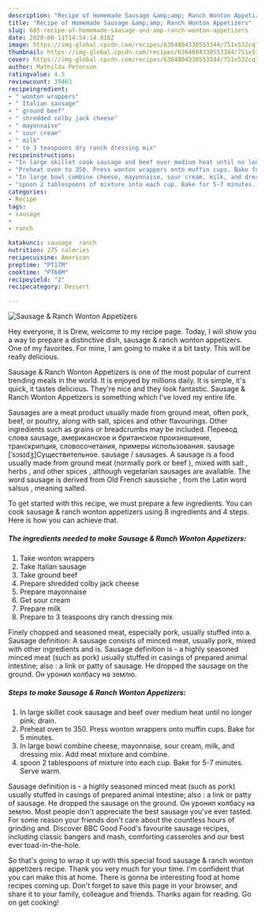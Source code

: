 ```yaml
---
description: "Recipe of Homemade Sausage &amp;amp; Ranch Wonton Appetizers"
title: "Recipe of Homemade Sausage &amp;amp; Ranch Wonton Appetizers"
slug: 685-recipe-of-homemade-sausage-and-amp-ranch-wonton-appetizers
date: 2020-08-11T14:54:14.816Z
image: https://img-global.cpcdn.com/recipes/6364804330553344/751x532cq70/sausage-ranch-wonton-appetizers-recipe-main-photo.jpg
thumbnail: https://img-global.cpcdn.com/recipes/6364804330553344/751x532cq70/sausage-ranch-wonton-appetizers-recipe-main-photo.jpg
cover: https://img-global.cpcdn.com/recipes/6364804330553344/751x532cq70/sausage-ranch-wonton-appetizers-recipe-main-photo.jpg
author: Mathilda Peterson
ratingvalue: 4.5
reviewcount: 39463
recipeingredient:
- " wonton wrappers"
- " Italian sausage"
- " ground beef"
- " shredded colby jack cheese"
- " mayonnaise"
- " sour cream"
- " milk"
- " to 3 teaspoons dry ranch dressing mix"
recipeinstructions:
- "In large skillet cook sausage and beef over medium heat until no longer pink; drain."
- "Preheat oven to 350. Press wonton wrappers onto muffin cups. Bake for 5 minutes."
- "In large bowl combine cheese, mayonnaise, sour cream, milk, and dressing mix. Add meat mixture and combine."
- "spoon 2 tablespoons of mixture into each cup. Bake for 5-7 minutes. Serve warm."
categories:
- Recipe
tags:
- sausage
- 
- ranch

katakunci: sausage  ranch 
nutrition: 275 calories
recipecuisine: American
preptime: "PT17M"
cooktime: "PT60M"
recipeyield: "2"
recipecategory: Dessert

---
```



![Sausage &amp; Ranch Wonton Appetizers](https://img-global.cpcdn.com/recipes/6364804330553344/751x532cq70/sausage-ranch-wonton-appetizers-recipe-main-photo.jpg)

Hey everyone, it is Drew, welcome to my recipe page. Today, I will show you a way to prepare a distinctive dish, sausage &amp; ranch wonton appetizers. One of my favorites. For mine, I am going to make it a bit tasty. This will be really delicious.

Sausage &amp; Ranch Wonton Appetizers is one of the most popular of current trending meals in the world. It is enjoyed by millions daily. It is simple, it's quick, it tastes delicious. They're nice and they look fantastic. Sausage &amp; Ranch Wonton Appetizers is something which I've loved my entire life.

Sausages are a meat product usually made from ground meat, often pork, beef, or poultry, along with salt, spices and other flavourings. Other ingredients such as grains or breadcrumbs may be included. Перевод слова sausage, американское и британское произношение, транскрипция, словосочетания, примеры использования. sausage [ˈsɔsɪdʒ]Существительное. sausage / sausages. A sausage is a food usually made from ground meat (normally pork or beef ), mixed with salt , herbs , and other spices , although vegetarian sausages are available. The word sausage is derived from Old French saussiche , from the Latin word salsus , meaning salted.


To get started with this recipe, we must prepare a few ingredients. You can cook sausage &amp; ranch wonton appetizers using 8 ingredients and 4 steps. Here is how you can achieve that.

<!--inarticleads1-->

##### The ingredients needed to make Sausage &amp; Ranch Wonton Appetizers:

1. Take  wonton wrappers
1. Take  Italian sausage
1. Take  ground beef
1. Prepare  shredded colby jack cheese
1. Prepare  mayonnaise
1. Get  sour cream
1. Prepare  milk
1. Prepare  to 3 teaspoons dry ranch dressing mix


Finely chopped and seasoned meat, especially pork, usually stuffed into a. Sausage definition: A sausage consists of minced meat, usually pork, mixed with other ingredients and is. Sausage definition is - a highly seasoned minced meat (such as pork) usually stuffed in casings of prepared animal intestine; also : a link or patty of sausage. He dropped the sausage on the ground. Он уронил колбасу на землю. 

<!--inarticleads2-->

##### Steps to make Sausage &amp; Ranch Wonton Appetizers:

1. In large skillet cook sausage and beef over medium heat until no longer pink; drain.
1. Preheat oven to 350. Press wonton wrappers onto muffin cups. Bake for 5 minutes.
1. In large bowl combine cheese, mayonnaise, sour cream, milk, and dressing mix. Add meat mixture and combine.
1. spoon 2 tablespoons of mixture into each cup. Bake for 5-7 minutes. Serve warm.


Sausage definition is - a highly seasoned minced meat (such as pork) usually stuffed in casings of prepared animal intestine; also : a link or patty of sausage. He dropped the sausage on the ground. Он уронил колбасу на землю. Most people don&#39;t appreciate the best sausage you&#39;ve ever tasted. For some reason your friends don&#39;t care about the countless hours of grinding and. Discover BBC Good Food&#39;s favourite sausage recipes, including classic bangers and mash, comforting casseroles and our best ever toad-in-the-hole. 

So that's going to wrap it up with this special food sausage &amp; ranch wonton appetizers recipe. Thank you very much for your time. I'm confident that you can make this at home. There is gonna be interesting food at home recipes coming up. Don't forget to save this page in your browser, and share it to your family, colleague and friends. Thanks again for reading. Go on get cooking!
